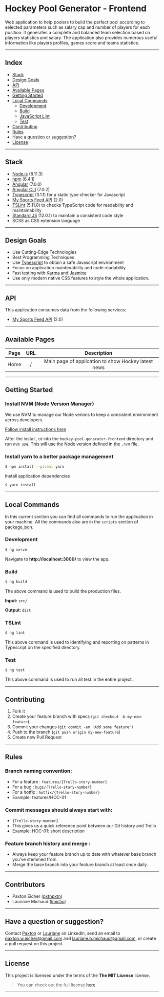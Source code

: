 
# Hockey Pool Generator - Frontend


Web application to help poolers to build the perfect pool according to selected parameters such as salary cap and number of players for each position. It generates a complete and balanced team selection based on players statistics and salary. The application also provides numerous useful information like players profiles, games score and teams statistics.

---

## Index

- [Stack](#stack)
- [Design Goals](#design-goals)
- [API](#api)
- [Available Pages](#available-pages)
- [Getting Started](#getting-started)
- [Local Commands](#local-commands)
    - [Development](#development)
    - [Build](#build)
    - [JavaScript Lint](#javascript-lint)
    - [Test](#test)
- [Contributing](#contributing)
- [Rules](#rules)
- [Have a question or suggestion?](#have-a-question-or-suggestion)
- [License](#license)

---


## Stack

* [Node.js](https://nodejs.org) (8.11.3)
* [npm](https://www.npmjs.com) (6.4.1)
* [Angular](https://angular.io/) (7.0.0)
* [Angular CLI](https://cli.angular.io/) (7.0.2)
* [Typescript](https://www.typescriptlang.org/) (3.1.1) for a static type checker for Javascript
* [My Sports Feed API](https://www.mysportsfeeds.com/) (2.0)
* [TSLint](https://palantir.github.io/tslint/) (5.11.0) to checks TypeScript code for readability and maintainability
* [Standard JS](https://standardjs.com/) (12.0.1) to maintain a consistent code style
* SCSS as CSS extension language

---

## Design Goals

- Use Cutting-Edge Technologies
- Best Programming Techniques
- Use [Typescript](https://www.typescriptlang.org/) to obtain a safe Javascript environment
- Focus on application maintenability and code readability
- Fast testing with [Karma](https://karma-runner.github.io/latest/index.html) and [Jasmine](https://jasmine.github.io/)
- Use only modern native CSS features to style the whole application.

---

## API

This application consumes data from the following services:

* [My Sports Feed API](https://www.mysportsfeeds.com/) (2.0)

---

## Available Pages

|    Page    |    URL        |                          Description                        |
|:----------:|:-------------:|:-----------------------------------------------------------:|
|    Home    |     /         |  Main page of application to show Hockey latest news          |

---

## Getting Started

### Install NVM (Node Version Manager)
We use NVM to manage our Node verions to keep a consistent environment across developers.

[Follow install instructions here](https://github.com/creationix/nvm#install-script)

After the install, `cd` into the `hockey-pool-generator-frontend` directory and run `nvm use`. This will use the Node version defined in the `.nvm` file.

### Install yarn to a better package management

```sh
$ npm install --global yarn
```

Install application dependencies

```sh
$ yarn install
```

---

## Local Commands

In this current section you can find all commands to run the application in your machine. All the commands also are  in the `scripts` section of [package.json](package.json).

### Development

```sh
$ ng serve
```

Navigate to **http://localhost:3000/** to view the app.

### Build

```sh
$ ng build
```

The above command is used to build the production files.

**Input:** `src/`

**Output:** `dist`

### TSLint

```sh
$ ng lint
```

This above command is used to identifying and reporting on patterns in Typescript on the specified directory.


### Test

```sh
$ ng test
```

This above command is used to run all test in the entire project.

---

## Contributing

1. Fork it
2. Create your feature branch with specs (`git checkout -b my-new-feature`)
3. Commit your changes (`git commit -am 'Add some feature'`)
4. Push to the branch (`git push origin my-new-feature`)
5. Create new Pull Request

---

## Rules
### Branch naming convention:
- For a feature : `features/{Trello-story-number}`
- For a bug : `bugs/{Trello-story-number}`
- For a hotfix : `hotfix/{Trello-story-number}`
- Example: features/HOC-01

### Commit messages should always start with: 
- `{Trello-story-number}`
- This gives us a quick reference point between our Git history and Trello
- Example: HOC-01: short description

### Feature branch history and merge : 
- Always keep your feature branch up to date with whatever base branch you've stemmed from.
- Merge the base branch into your feature branch at least once daily.

---

## Contributors

* Paxton Eicher ([pxtnpxtn](https://github.com/pxtnpxtn))
* Lauriane Michaud ([lmicho](https://github.com/lmicho))


---

## Have a question or suggestion?
Contact [Paxton](https://www.linkedin.com/in/paxton-eicher/) or [Lauriane](https://www.linkedin.com/in/laurianemichaud/) on LinkedIn, send an email to paxton.w.eicher@gmail.com and lauriane.b.michaud@gmail.com, or create a pull request on this project.


---


## License

This project is licensed under the terms of the **The MIT License** license.
>You can check out the full license [here](https://opensource.org/licenses/MIT)

---